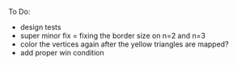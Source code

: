To Do:

- design tests
- super minor fix = fixing the border size on n=2 and n=3 
- color the vertices again after the yellow triangles are mapped?
- add proper win condition
